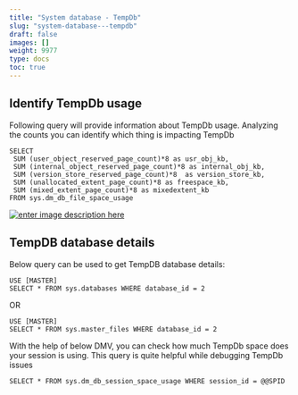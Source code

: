 ```yaml
---
title: "System database - TempDb"
slug: "system-database---tempdb"
draft: false
images: []
weight: 9977
type: docs
toc: true
---
```


## Identify TempDb usage
Following query will provide information about TempDb usage. Analyzing the counts you can identify which thing is impacting TempDb  

    SELECT
     SUM (user_object_reserved_page_count)*8 as usr_obj_kb,
     SUM (internal_object_reserved_page_count)*8 as internal_obj_kb,
     SUM (version_store_reserved_page_count)*8  as version_store_kb,
     SUM (unallocated_extent_page_count)*8 as freespace_kb,
     SUM (mixed_extent_page_count)*8 as mixedextent_kb
    FROM sys.dm_db_file_space_usage

[![enter image description here][1]][1]


  [1]: http://i.stack.imgur.com/JsNnB.png

## TempDB database details
Below query can be used to get TempDB database details:

    USE [MASTER]
    SELECT * FROM sys.databases WHERE database_id = 2
OR

    USE [MASTER]
    SELECT * FROM sys.master_files WHERE database_id = 2

With the help of below DMV, you can check how much TempDb space does your session is using. This query is quite helpful while debugging TempDb issues

    SELECT * FROM sys.dm_db_session_space_usage WHERE session_id = @@SPID

